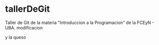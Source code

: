 # tallerDeGit

Taller de Git de la materia "Introduccion a la Programacion" de la FCEyN - UBA.
modificacion

y la queso